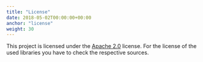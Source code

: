 ```yaml
---
title: "License"
date: 2018-05-02T00:00:00+00:00
anchor: "license"
weight: 30
---
```


This project is licensed under the [Apache 2.0](https://github.com/promhippie/scw_exporter/blob/master/LICENSE) license. For the license of the used libraries you have to check the respective sources.
